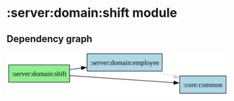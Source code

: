 ﻿# :server:domain:shift module
## Dependency graph
![:server:domain:shift](../../../docs/images/graphs/dep_graph__server_domain_shift.svg)

